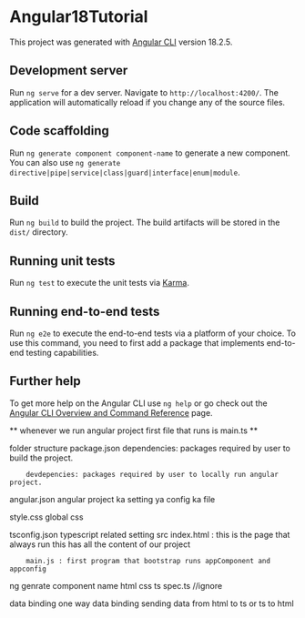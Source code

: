 # Angular18Tutorial

This project was generated with [Angular CLI](https://github.com/angular/angular-cli) version 18.2.5.

## Development server

Run `ng serve` for a dev server. Navigate to `http://localhost:4200/`. The application will automatically reload if you change any of the source files.

## Code scaffolding

Run `ng generate component component-name` to generate a new component. You can also use `ng generate directive|pipe|service|class|guard|interface|enum|module`.

## Build

Run `ng build` to build the project. The build artifacts will be stored in the `dist/` directory.

## Running unit tests

Run `ng test` to execute the unit tests via [Karma](https://karma-runner.github.io).

## Running end-to-end tests

Run `ng e2e` to execute the end-to-end tests via a platform of your choice. To use this command, you need to first add a package that implements end-to-end testing capabilities.

## Further help

To get more help on the Angular CLI use `ng help` or go check out the [Angular CLI Overview and Command Reference](https://angular.dev/tools/cli) page.


** whenever we run angular project first file that runs is main.ts **


folder structure
package.json
        dependencies: packages required by user to build the project.

        devdepencies: packages required by user to locally run angular project.

angular.json 
            angular project ka setting ya config ka file


style.css
        global css

tsconfig.json
            typescript related setting
src
        index.html : this is the page that always run <body><app-root></app-root></body> this has all the content of our project

        main.js : first program that bootstrap runs appComponent and appconfig


ng genrate component name
html 
css 
ts
spec.ts //ignore


data binding
                one way data binding
                        sending data from html to ts or ts to html